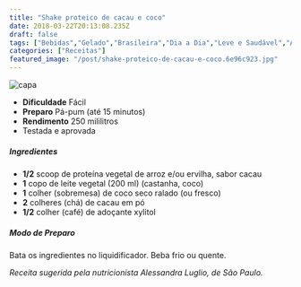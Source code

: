 ```yaml
---
title: "Shake proteico de cacau e coco"
date: 2018-03-22T20:13:08.235Z
draft: false
tags: ["Bebidas","Gelado","Brasileira","Dia a Dia","Leve e Saudável","Alimentação","Alimentação saudável","Alimentos funcionais","Shakes"]
categories: ["Receitas"]
featured_image: "/post/shake-proteico-de-cacau-e-coco.6e96c923.jpg"
---
```


![capa](/post/shake-proteico-de-cacau-e-coco.6e96c923.jpg)

*   **Dificuldade** Fácil
*   **Preparo** Pá-pum (até 15 minutos)
*   **Rendimento** 250 mililitros
*   Testada e aprovada
    

##### Ingredientes

*   **1/2** scoop de proteína vegetal de arroz e/ou ervilha, sabor cacau
*   **1** copo de leite vegetal (200 ml) (castanha, coco)
*   **1** colher (sobremesa) de coco seco ralado (ou fresco)
*   **2** colheres (chá) de cacau em pó
*   **1/2** colher (café) de adoçante xylitol

##### Modo de Preparo

Bata os ingredientes no liquidificador. Beba frio ou quente.

_Receita sugerida pela nutricionista Alessandra Luglio, de São Paulo._

